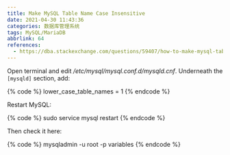 ```yaml
---
title: Make MySQL Table Name Case Insensitive
date: 2021-04-30 11:43:36
categories: 数据库管理系统
tags: MySQL/MariaDB
abbrlink: 64
references:
  - https://dba.stackexchange.com/questions/59407/how-to-make-mysql-table-name-case-insensitive-in-ubuntu
---
```

Open terminal and edit */etc/mysql/mysql.conf.d/mysqld.cnf*. Underneath the `[mysqld]` section, add:

{% code %}
lower_case_table_names = 1
{% endcode %}

Restart MySQL:

{% code %}
sudo service mysql restart
{% endcode %}

Then check it here:

{% code %}
mysqladmin -u root -p variables
{% endcode %}
